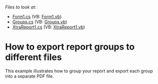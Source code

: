 <!-- default file list -->
*Files to look at*:

* [Form1.cs](./CS/Form1.cs) (VB: [Form1.vb](./VB/Form1.vb))
* [Groups.cs](./CS/Groups.cs) (VB: [Groups.vb](./VB/Groups.vb))
* [XtraReport1.cs](./CS/XtraReport1.cs) (VB: [XtraReport1.vb](./VB/XtraReport1.vb))
<!-- default file list end -->
# How to export report groups to different files


<p>This example illustrates how to group your report and export each group into a separate PDF file. </p>

<br/>


